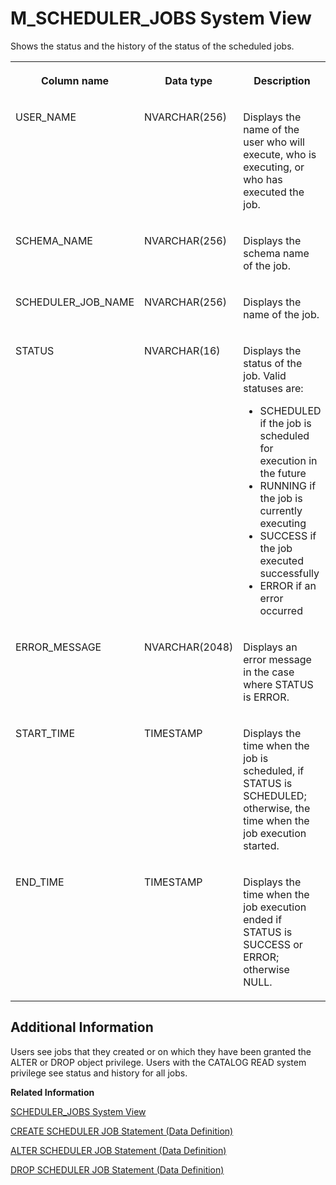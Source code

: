 <!-- loioda9074a896e74274bee1193bf8f33e27 -->

# M\_SCHEDULER\_JOBS System View

Shows the status and the history of the status of the scheduled jobs.




<table>
<tr>
<th valign="top">

Column name

</th>
<th valign="top">

Data type

</th>
<th valign="top">

Description

</th>
</tr>
<tr>
<td valign="top">

USER\_NAME

</td>
<td valign="top">

NVARCHAR\(256\)

</td>
<td valign="top">

Displays the name of the user who will execute, who is executing, or who has executed the job.

</td>
</tr>
<tr>
<td valign="top">

SCHEMA\_NAME

</td>
<td valign="top">

NVARCHAR\(256\)

</td>
<td valign="top">

Displays the schema name of the job.

</td>
</tr>
<tr>
<td valign="top">

SCHEDULER\_JOB\_NAME

</td>
<td valign="top">

NVARCHAR\(256\)

</td>
<td valign="top">

Displays the name of the job.

</td>
</tr>
<tr>
<td valign="top">

STATUS

</td>
<td valign="top">

NVARCHAR\(16\)

</td>
<td valign="top">

Displays the status of the job. Valid statuses are:

-   SCHEDULED if the job is scheduled for execution in the future
-   RUNNING if the job is currently executing
-   SUCCESS if the job executed successfully
-   ERROR if an error occurred



</td>
</tr>
<tr>
<td valign="top">

ERROR\_MESSAGE

</td>
<td valign="top">

NVARCHAR\(2048\)

</td>
<td valign="top">

Displays an error message in the case where STATUS is ERROR.

</td>
</tr>
<tr>
<td valign="top">

START\_TIME

</td>
<td valign="top">

TIMESTAMP

</td>
<td valign="top">

Displays the time when the job is scheduled, if STATUS is SCHEDULED; otherwise, the time when the job execution started.

</td>
</tr>
<tr>
<td valign="top">

END\_TIME

</td>
<td valign="top">

TIMESTAMP

</td>
<td valign="top">

Displays the time when the job execution ended if STATUS is SUCCESS or ERROR; otherwise NULL.

</td>
</tr>
</table>



<a name="loioda9074a896e74274bee1193bf8f33e27__section_el4_mkv_b3b"/>

## Additional Information

Users see jobs that they created or on which they have been granted the ALTER or DROP object privilege. Users with the CATALOG READ system privilege see status and history for all jobs.

**Related Information**  


[SCHEDULER\_JOBS System View](../021-System-Views/scheduler-jobs-system-view-79e35f7.md "Shows information on the jobs scheduler.")

[CREATE SCHEDULER JOB Statement \(Data Definition\)](../../010-SQL-Reference/012-SQL-Statements/create-scheduler-job-statement-data-definition-d7d43d8.md "Creates a scheduled job in the current or specified schema.")

[ALTER SCHEDULER JOB Statement \(Data Definition\)](../../010-SQL-Reference/012-SQL-Statements/alter-scheduler-job-statement-data-definition-701e467.md "Alters a scheduled job in the current or specified schema.")

[DROP SCHEDULER JOB Statement \(Data Definition\)](../../010-SQL-Reference/012-SQL-Statements/drop-scheduler-job-statement-data-definition-5a5f9f0.md "Drops a scheduled job in the current or specified schema.")

